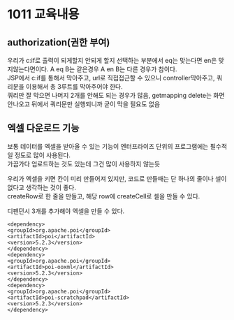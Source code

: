 # 1011 교육내용
 ## authorization(권한 부여)
 우리가 c:if로 출력이 되게할지 안되게 할지 선택하는 부분에서 eq는 맞는다면 en은 맞지않는다면이다. A eq B는 같은경우 A en B는 다른 경우가 참이다.</br> 
 JSP에서 c:if를 통해서 막아주고, url로 직접접근할 수 있으니 controller막아주고, 쿼리문을 이용해서 총 3루트를 막아주어야 한다. </br>
 쿼리만 잘 막으면 나머지 2개를 안해도 되는 경우가 많음, getmapping delete는 화면 안나오고 뒤에서 쿼리문만 실행되니까 굳이 막을 필요도 없음</br>

 ## 엑셀 다운로드 기능
  보통 데이터를 엑셀을 받아올 수 있는 기능이 엔터프라이즈 단위의 프로그램에는 필수적일 정도로 많이 사용된다.</br>
  가끔가다 업로드하는 것도 있는데 그건 많이 사용하지 않는듯</br>

  우리가 엑셀을 키면 칸이 미리 만들어져 있지만, 코드로 만들때는 단 하나의 줄이나 셀이 없다고 생각하는 것이 좋다.</br>
  createRow로 한 줄을 만들고, 해당 row에 createCell로 셀을 만들 수 있다.</br>
  
디펜던시 3개를 추가해야 엑셀을 만들 수 있다.
 ```
<dependency>
<groupId>org.apache.poi</groupId>
<artifactId>poi</artifactId>
<version>5.2.3</version>
</dependency>
<dependency>
<groupId>org.apache.poi</groupId>
<artifactId>poi-ooxml</artifactId>
<version>5.2.3</version>
</dependency>
<dependency>
<groupId>org.apache.poi</groupId>
<artifactId>poi-scratchpad</artifactId>
<version>5.2.3</version>
</dependency>
```
